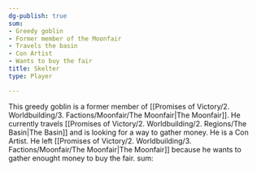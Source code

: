 ```yaml
---
dg-publish: true
sum:
- Greedy goblin
- Former member of the Moonfair
- Travels the basin
- Con Artist
- Wants to buy the fair
title: Skelter
type: Player

---
```






This greedy goblin is a former member of [[Promises of Victory/2. Worldbuilding/3. Factions/Moonfair/The Moonfair\|The Moonfair]]. He currently travels [[Promises of Victory/2. Worldbuilding/2. Regions/The Basin\|The Basin]] and is looking for a way to gather money. He is a Con Artist. He left [[Promises of Victory/2. Worldbuilding/3. Factions/Moonfair/The Moonfair\|The Moonfair]] because he wants to gather enought money to buy the fair. sum:
